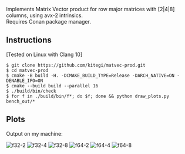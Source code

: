 Implements Matrix Vector product for row major matrices with [2|4|8] columns, using avx-2 intrinsics.  
Requires Conan package manager.
## Instructions
[Tested on Linux with Clang 10]
```
$ git clone https://github.com/kitegi/matvec-prod.git
$ cd matvec-prod
$ cmake -B build -H. -DCMAKE_BUILD_TYPE=Release -DARCH_NATIVE=ON -DENABLE_IPO=ON
$ cmake --build build --parallel 16
$ ./build/bin/check
$ for f in ./build/bin/f*; do $f; done && python draw_plots.py bench_out/*
```

## Plots
Output on my machine:

![f32-2](https://user-images.githubusercontent.com/40109184/81493920-e1466400-92a4-11ea-900c-50d046c2f69f.png)
![f32-4](https://user-images.githubusercontent.com/40109184/81493924-ec00f900-92a4-11ea-830a-174264128ab1.png)
![f32-8](https://user-images.githubusercontent.com/40109184/81493925-ee635300-92a4-11ea-8f5d-1a07fb002ad5.png)
![f64-2](https://user-images.githubusercontent.com/40109184/81493929-f3280700-92a4-11ea-9f51-c9938daf1c52.png)
![f64-4](https://user-images.githubusercontent.com/40109184/81493934-f58a6100-92a4-11ea-8f17-758e547e288d.png)
![f64-8](https://user-images.githubusercontent.com/40109184/81493938-f8855180-92a4-11ea-84f5-731bceadb300.png)
